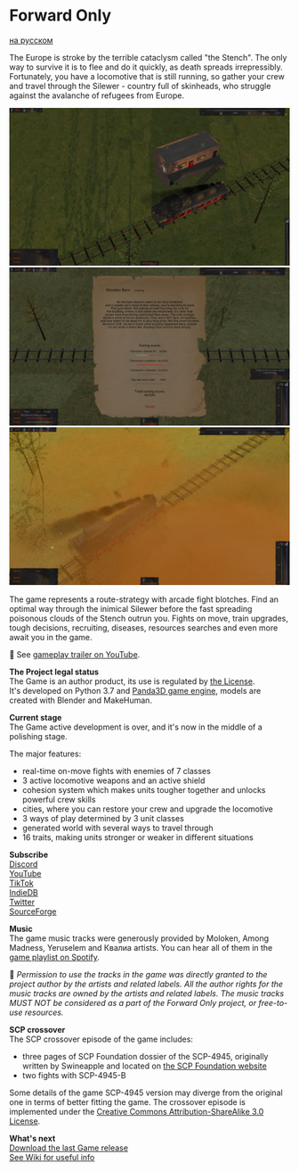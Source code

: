# Forward Only
[на русском](https://github.com/IlyaFaer/ForwardOnlyGame/blob/master/README%20(RUS).md)

The Europe is stroke by the terrible cataclysm called "the Stench". The only way to survive it is to flee and do it quickly, as death spreads irrepressibly. Fortunately, you have a locomotive that is still running, so gather your crew and travel through the Silewer - country full of skinheads, who struggle against the avalanche of refugees from Europe. 

![image](https://github.com/IlyaFaer/ForwardOnlyGame/blob/master/preview/screenshot1.png?raw=true)
![image](https://github.com/IlyaFaer/ForwardOnlyGame/blob/master/preview/screenshot2.png?raw=true)
![image](https://github.com/IlyaFaer/ForwardOnlyGame/blob/master/preview/screenshot3.png?raw=true)

The game represents a route-strategy with arcade fight blotches. Find an optimal way through the inimical Silewer before the fast spreading poisonous clouds of the Stench outrun you. Fights on move, train upgrades, tough decisions, recruiting, diseases, resources searches and even more await you in the game.

:cinema: See [gameplay trailer on YouTube](https://youtu.be/AjvDuXsIizs).

**The Project legal status**  
The Game is an author product, its use is regulated by [the License](https://github.com/IlyaFaer/ForwardOnlyGame/blob/master/LICENSE.md).  
It's developed on Python 3.7 and [Panda3D game engine](https://www.panda3d.org/), models are created with Blender and MakeHuman.

**Current stage**  
The Game active development is over, and it's now in the middle of a polishing stage.

The major features:
- real-time on-move fights with enemies of 7 classes
- 3 active locomotive weapons and an active shield
- cohesion system which makes units tougher together and unlocks powerful crew skills
- cities, where you can restore your crew and upgrade the locomotive
- 3 ways of play determined by 3 unit classes
- generated world with several ways to travel through
- 16 traits, making units stronger or weaker in different situations

**Subscribe**  
[Discord](https://discord.gg/8UgFJAWsFx)  
[YouTube](https://www.youtube.com/channel/UCKmtk9K6VkcQdOMiE7H-W9w)  
[TikTok](https://www.tiktok.com/@forwardonlygame)  
[IndieDB](https://www.indiedb.com/games/forward-only)  
[Twitter](https://twitter.com/IlyaFaer)  
[SourceForge](https://sourceforge.net/p/forwardonlygame/)


**Music**  
The game music tracks were generously provided by Moloken, Among Madness, Yeruselem and Квалиа artists. You can hear all of them in the [game playlist on Spotify](https://open.spotify.com/playlist/2DiGeOVQfOirdGzTTwPmlC).  
  
:triangular_flag_on_post: *Permission to use the tracks in the game was directly granted to the project author by the artists and related labels. All the author rights for the music tracks are owned by the artists and related labels. The music tracks MUST NOT be considered as a part of the Forward Only project, or free-to-use resources.*

**SCP crossover**  
The SCP crossover episode of the game includes:
- three pages of SCP Foundation dossier of the SCP-4945, originally written by Swineapple and located on [the SCP Foundation website](https://scp-wiki.wikidot.com/fragment:scp-4945-2)
- two fights with SCP-4945-B  
  
Some details of the game SCP-4945 version may diverge from the original one in terms of better fitting the game. The crossover episode is implemented under the [Creative Commons Attribution-ShareAlike 3.0 License](https://creativecommons.org/licenses/by-sa/3.0/).

**What's next**  
[Download the last Game release](https://github.com/IlyaFaer/ForwardOnlyGame/releases)  
[See Wiki for useful info](https://github.com/IlyaFaer/ForwardOnlyGame/wiki)  
